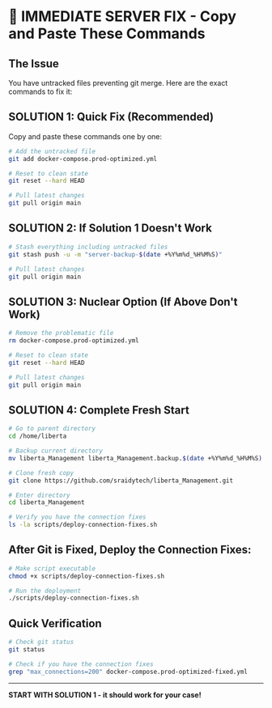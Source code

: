 # 🚨 IMMEDIATE SERVER FIX - Copy and Paste These Commands

## The Issue
You have untracked files preventing git merge. Here are the exact commands to fix it:

## SOLUTION 1: Quick Fix (Recommended)

Copy and paste these commands one by one:

```bash
# Add the untracked file
git add docker-compose.prod-optimized.yml

# Reset to clean state
git reset --hard HEAD

# Pull latest changes
git pull origin main
```

## SOLUTION 2: If Solution 1 Doesn't Work

```bash
# Stash everything including untracked files
git stash push -u -m "server-backup-$(date +%Y%m%d_%H%M%S)"

# Pull latest changes
git pull origin main
```

## SOLUTION 3: Nuclear Option (If Above Don't Work)

```bash
# Remove the problematic file
rm docker-compose.prod-optimized.yml

# Reset to clean state
git reset --hard HEAD

# Pull latest changes
git pull origin main
```

## SOLUTION 4: Complete Fresh Start

```bash
# Go to parent directory
cd /home/liberta

# Backup current directory
mv liberta_Management liberta_Management.backup.$(date +%Y%m%d_%H%M%S)

# Clone fresh copy
git clone https://github.com/sraidytech/liberta_Management.git

# Enter directory
cd liberta_Management

# Verify you have the connection fixes
ls -la scripts/deploy-connection-fixes.sh
```

## After Git is Fixed, Deploy the Connection Fixes:

```bash
# Make script executable
chmod +x scripts/deploy-connection-fixes.sh

# Run the deployment
./scripts/deploy-connection-fixes.sh
```

## Quick Verification

```bash
# Check git status
git status

# Check if you have the connection fixes
grep "max_connections=200" docker-compose.prod-optimized-fixed.yml
```

---

**START WITH SOLUTION 1 - it should work for your case!**
